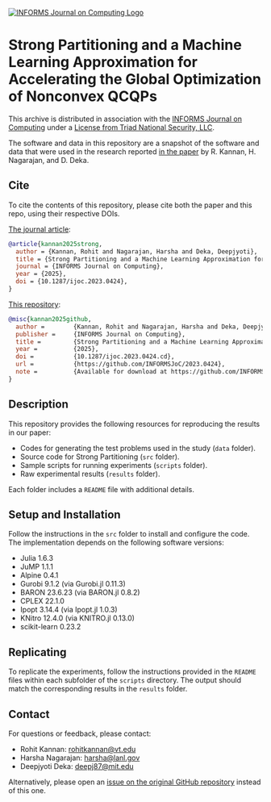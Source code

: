 [![INFORMS Journal on Computing Logo](https://INFORMSJoC.github.io/logos/INFORMS_Journal_on_Computing_Header.jpg)](https://pubsonline.informs.org/journal/ijoc)

# Strong Partitioning and a Machine Learning Approximation for Accelerating the Global Optimization of Nonconvex QCQPs

This archive is distributed in association with the [INFORMS Journal on
Computing](https://pubsonline.informs.org/journal/ijoc) under a [License from Triad National Security, LLC](LICENSE).

The software and data in this repository are a snapshot of the software and data
that were used in the research reported [in the paper](https://doi.org/10.1287/ijoc.2023.0424) by R. Kannan, H. Nagarajan, and D. Deka. 


## Cite

To cite the contents of this repository, please cite both the paper and this repo, using their respective DOIs.

[The journal article](https://doi.org/10.1287/ijoc.2023.0424):

```bibtex
@article{kannan2025strong,
  author = {Kannan, Rohit and Nagarajan, Harsha and Deka, Deepjyoti},
  title = {Strong Partitioning and a Machine Learning Approximation for Accelerating the Global Optimization of Nonconvex {QCQPs}},
  journal = {INFORMS Journal on Computing},
  year = {2025},
  doi = {10.1287/ijoc.2023.0424},
}
```

[This repository](https://doi.org/10.1287/ijoc.2023.0424.cd):

```bibtex
@misc{kannan2025github,
  author =        {Kannan, Rohit and Nagarajan, Harsha and Deka, Deepjyoti},
  publisher =     {INFORMS Journal on Computing},
  title =         {Strong Partitioning and a Machine Learning Approximation for Accelerating the Global Optimization of Nonconvex {QCQPs}},
  year =          {2025},
  doi =           {10.1287/ijoc.2023.0424.cd},
  url =           {https://github.com/INFORMSJoC/2023.0424},
  note =          {Available for download at https://github.com/INFORMSJoC/2023.0424},
}  
```

## Description

This repository provides the following resources for reproducing the results in our paper:

- Codes for generating the test problems used in the study (`data` folder).
- Source code for Strong Partitioning (`src` folder).
- Sample scripts for running experiments (`scripts` folder).
- Raw experimental results (`results` folder).

Each folder includes a `README` file with additional details.

## Setup and Installation

Follow the instructions in the `src` folder to install and configure the code. The implementation depends on the following software versions:

- Julia 1.6.3
- JuMP 1.1.1
- Alpine 0.4.1
- Gurobi 9.1.2 (via Gurobi.jl 0.11.3)
- BARON 23.6.23 (via BARON.jl 0.8.2)
- CPLEX 22.1.0
- Ipopt 3.14.4 (via Ipopt.jl 1.0.3)
- KNitro 12.4.0 (via KNITRO.jl 0.13.0)
- scikit-learn 0.23.2



## Replicating

To replicate the experiments, follow the instructions provided in the `README` files within each subfolder of the `scripts` directory. The output should match the corresponding results in the `results` folder.


## Contact

For questions or feedback, please contact:
- Rohit Kannan: rohitkannan@vt.edu
- Harsha Nagarajan: harsha@lanl.gov
- Deepjyoti Deka: deepj87@mit.edu

Alternatively, please open an
[issue on the original GitHub repository](https://github.com/rohitkannan/qcqp-sp-ml/issues/new) instead of this one.